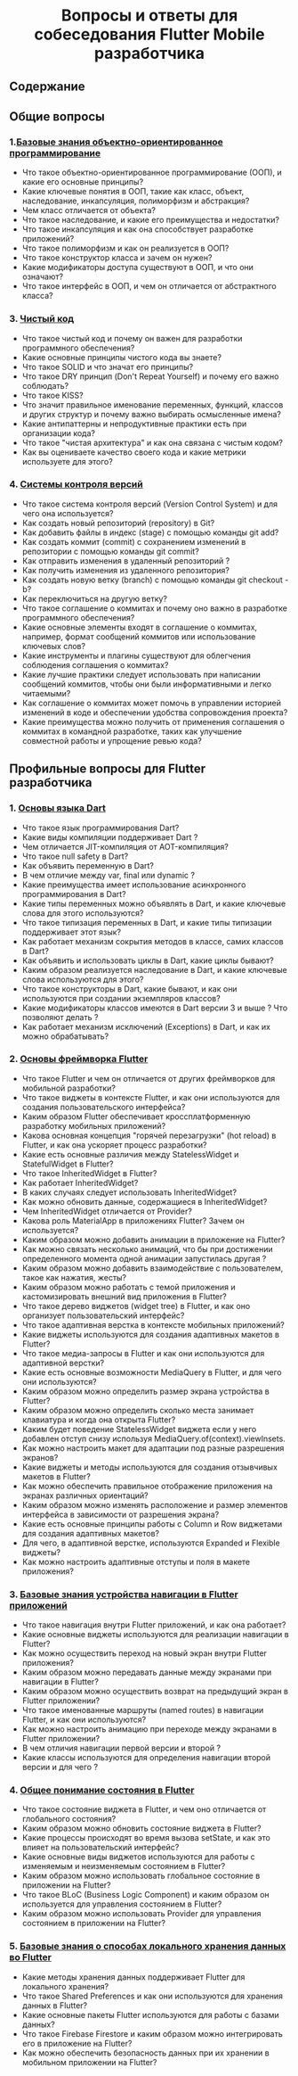 <div align="center">
  <h1>Вопросы и ответы для собеседования Flutter Mobile разработчика</h1>
</div>


## Содержание

## Общие вопросы 

### 1.[Базовые знания объектно-ориентированное программирование](./docs/git/README.md)

- Что такое объектно-ориентированное программирование (ООП), и какие его основные принципы?
- Какие ключевые понятия в ООП, такие как класс, объект, наследование, инкапсуляция, полиморфизм и абстракция?
- Чем класс отличается от объекта?
- Что такое наследование, и какие его преимущества и недостатки?
- Что такое инкапсуляция и как она способствует разработке приложений?
- Что такое полиморфизм и как он реализуется в ООП?
- Что такое конструктор класса и зачем он нужен?
- Какие модификаторы доступа существуют в ООП, и что они означают?
- Что такое интерфейс в ООП, и чем он отличается от абстрактного класса?


### 3. [Чистый код](./docs/clean-code/README.md)

- Что такое чистый код и почему он важен для разработки программного обеспечения?
- Какие основные принципы чистого кода вы знаете?
- Что такое SOLID и что значат его принципы?
- Что такое DRY принцип (Don't Repeat Yourself) и почему его важно соблюдать?
- Что такое KISS?
- Что значит правильное именование переменных, функций, классов и других структур и почему важно выбирать осмысленные имена?
- Какие антипаттерны и непродуктивные практики есть при организации кода?
- Что такое "чистая архитектура" и как она связана с чистым кодом?
- Как вы оцениваете качество своего кода и какие метрики используете для этого?


### 4. [Системы контроля версий](./docs/git/README.md)

- Что такое система контроля версий (Version Control System) и для чего она используется?
- Как создать новый репозиторий (repository) в Git?
- Как добавить файлы в индекс (stage) с помощью команды git add?
- Как создать коммит (commit) с сохранением изменений в репозитории с помощью команды git commit?
- Как отправить изменения в удаленный репозиторий ?
- Как получить изменения из удаленного репозитория?
- Как создать новую ветку (branch) с помощью команды git checkout -b?
- Как переключиться на другую ветку?
- Что такое соглашение о коммитах и почему оно важно в разработке программного обеспечения?
- Какие основные элементы входят в соглашение о коммитах, например, формат сообщений коммитов или использование ключевых слов?
- Какие инструменты и плагины существуют для облегчения соблюдения соглашения о коммитах?
- Какие лучшие практики следует использовать при написании сообщений коммитов, чтобы они были информативными и легко читаемыми?
- Как соглашение о коммитах может помочь в управлении историей изменений в коде и обеспечении удобства сопровождения проекта?
- Какие преимущества можно получить от применения соглашения о коммитах в командной разработке, таких как улучшение совместной работы и упрощение ревью кода?


## Профильные вопросы для Flutter разработчика

### 1. [Основы языка Dart](./docs/dart/README.md)

- Что такое язык программирования Dart?
- Какие виды компиляции поддерживает Dart ?
- Чем отличается JIT-компиляция от AOT-компиляция?
- Что такое null safety в Dart?
- Как объявить переменную в Dart?
- В чем отличие между var, final или dynamic ? 
- Какие преимущества имеет использование асинхронного программирования в Dart?
- Какие типы переменных можно объявлять в Dart, и какие ключевые слова для этого используются?
- Что такое типизация переменных в Dart, и какие типы типизации поддерживает этот язык?
- Как работает механизм сокрытия методов в классе, самих классов в Dart?
- Как объявить и использовать циклы в Dart, какие циклы бывают?
- Каким образом реализуется наследование в Dart, и какие ключевые слова используются для этого?
- Что такое конструкторы в Dart, какие бывают, и как они используются при создании экземпляров классов?
- Какие модификаторы классов имеются в Dart версии 3 и выше ? Что позволяют делать ?
- Как работает механизм исключений (Exceptions) в Dart, и как их можно обрабатывать?

### 2. [Основы фреймворка Flutter](./docs/flutter/README.md)

- Что такое Flutter и чем он отличается от других фреймворков для мобильной разработки?
- Что такое виджеты в контексте Flutter, и как они используются для создания пользовательского интерфейса?
- Каким образом Flutter обеспечивает кроссплатформенную разработку мобильных приложений?
- Какова основная концепция "горячей перезагрузки" (hot reload) в Flutter, и как она ускоряет процесс разработки?
- Какие есть основные различия между StatelessWidget и StatefulWidget в Flutter?
- Что такое InheritedWidget в Flutter?
- Как работает InheritedWidget?
- В каких случаях следует использовать InheritedWidget?
- Как можно обновить данные, содержащиеся в InheritedWidget?
- Чем InheritedWidget отличается от Provider?
- Какова роль MaterialApp в приложениях Flutter? Зачем он используется?
- Каким образом можно добавить анимации в приложение на Flutter?
- Как можно связать несколько анимаций, что бы при достижении определенного момента одной анимации запустилась другая ?  
- Каким образом можно добавить взаимодействие с пользователем, такое как нажатия, жесты?
- Каким образом можно работать с темой приложения и кастомизировать внешний вид приложения в Flutter?
- Что такое дерево виджетов (widget tree) в Flutter, и как оно организует пользовательский интерфейс?
- Что такое адаптивная верстка в контексте мобильных приложений?
- Какие виджеты используются для создания адаптивных макетов в Flutter?
- Что такое медиа-запросы в Flutter и как они используются для адаптивной верстки?
- Какие есть основные возможности MediaQuery в Flutter, и для чего они используются?
- Каким образом можно определить размер экрана устройства в Flutter?
- Каким образом можно определить сколько места занимает клавиатура и когда она открыта Flutter?
- Каким будет поведение StatelessWidget виджета если у него добавлен отступ снизу используя MediaQuery.of(context).viewInsets.
- Как можно настроить макет для адаптации под разные разрешения экранов?
- Какие виджеты и методы используются для создания отзывчивых макетов в Flutter?
- Как можно обеспечить правильное отображение приложения на экранах различных ориентаций?
- Каким образом можно изменять расположение и размер элементов интерфейса в зависимости от разрешения экрана?
- Какие есть основные принципы работы с Column и Row виджетами для создания адаптивных макетов?
- Для чего, в адаптивной верстке, используются Expanded и Flexible виджеты?
- Как можно настроить адаптивные отступы и поля в макете приложения?

### 3. [Базовые знания устройства навигации в Flutter приложений](./docs/navigations/README.md)

- Что такое навигация внутри Flutter приложений, и как она работает?
- Какие основные виджеты используются для реализации навигации в Flutter?
- Как можно осуществить переход на новый экран внутри Flutter приложения?
- Каким образом можно передавать данные между экранами при навигации в Flutter?
- Каким образом можно осуществить возврат на предыдущий экран в Flutter приложении?
- Что такое именованные маршруты (named routes) в навигации Flutter, и как они используются?
- Как можно настроить анимацию при переходе между экранами в Flutter приложении?
- В чем отличия навигации первой версии и второй ?
- Какие классы используются для определения навигации второй версии и для чего ? 

### 4. [Общее понимание состояния в Flutter](./docs/state/README.md)

- Что такое состояние виджета в Flutter, и чем оно отличается от глобального состояния?
- Каким образом можно обновить состояние виджета в Flutter?
- Какие процессы происходят во время вызова setState, и как это влияет на пользовательский интерфейс?
- Какие основные виды виджетов используются для работы с изменяемым и неизменяемым состоянием в Flutter?
- Каким образом можно использовать глобальное состояние в приложении на Flutter?
- Что такое BLoC (Business Logic Component) и каким образом он используется для управления состоянием в Flutter?
- Каким образом можно использовать Provider для управления состоянием в приложении на Flutter?

### 5. [Базовые знания о способах локального хранения данных во Flutter](./docs/storage/README.md)

- Какие методы хранения данных поддерживает Flutter для локального хранения?
- Что такое Shared Preferences и как они используются для хранения данных в Flutter?
- Какие основные пакеты Flutter используются для работы с базами данных?
- Что такое Firebase Firestore и каким образом можно интегрировать его в приложение на Flutter?
- Как можно обеспечить безопасность данных при их хранении в мобильном приложении на Flutter?